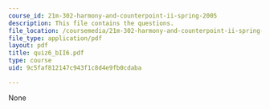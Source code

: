 ```yaml
---
course_id: 21m-302-harmony-and-counterpoint-ii-spring-2005
description: This file contains the questions.
file_location: /coursemedia/21m-302-harmony-and-counterpoint-ii-spring-2005/9c5faf812147c943f1c8d4e9fb0cdaba_quiz6_bII6.pdf
file_type: application/pdf
layout: pdf
title: quiz6_bII6.pdf
type: course
uid: 9c5faf812147c943f1c8d4e9fb0cdaba

---
```

None